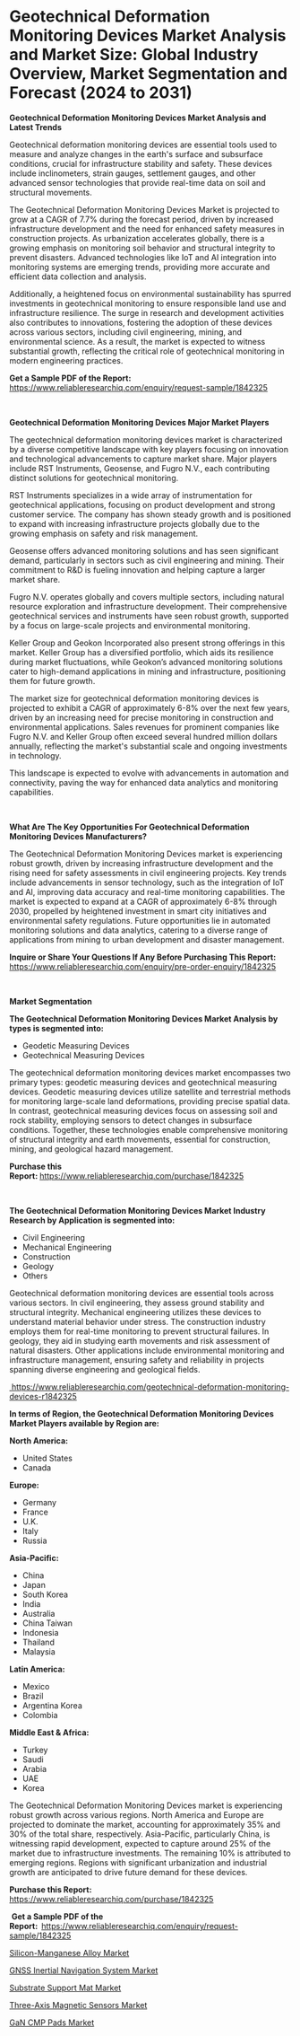 <p><h1>Geotechnical Deformation Monitoring Devices Market Analysis and Market Size: Global Industry Overview, Market Segmentation and Forecast (2024 to 2031)</h1></p><p><strong>Geotechnical Deformation Monitoring Devices Market Analysis and Latest Trends</strong></p>
<p><p>Geotechnical deformation monitoring devices are essential tools used to measure and analyze changes in the earth's surface and subsurface conditions, crucial for infrastructure stability and safety. These devices include inclinometers, strain gauges, settlement gauges, and other advanced sensor technologies that provide real-time data on soil and structural movements.</p><p>The Geotechnical Deformation Monitoring Devices Market is projected to grow at a CAGR of 7.7% during the forecast period, driven by increased infrastructure development and the need for enhanced safety measures in construction projects. As urbanization accelerates globally, there is a growing emphasis on monitoring soil behavior and structural integrity to prevent disasters. Advanced technologies like IoT and AI integration into monitoring systems are emerging trends, providing more accurate and efficient data collection and analysis.</p><p>Additionally, a heightened focus on environmental sustainability has spurred investments in geotechnical monitoring to ensure responsible land use and infrastructure resilience. The surge in research and development activities also contributes to innovations, fostering the adoption of these devices across various sectors, including civil engineering, mining, and environmental science. As a result, the market is expected to witness substantial growth, reflecting the critical role of geotechnical monitoring in modern engineering practices.</p></p>
<p><strong>Get a Sample PDF of the Report:&nbsp;</strong> <a href="https://www.reliableresearchiq.com/enquiry/request-sample/1842325?utm_campaign=1780&utm_medium=2&utm_source=Github&utm_content=ia&utm_term=19102024&utm_id=geotechnical-deformation-monitoring-devices">https://www.reliableresearchiq.com/enquiry/request-sample/1842325</a></p>
<p>&nbsp;</p>
<p><strong>Geotechnical Deformation Monitoring Devices Major Market Players</strong></p>
<p><p>The geotechnical deformation monitoring devices market is characterized by a diverse competitive landscape with key players focusing on innovation and technological advancements to capture market share. Major players include RST Instruments, Geosense, and Fugro N.V., each contributing distinct solutions for geotechnical monitoring.</p><p>RST Instruments specializes in a wide array of instrumentation for geotechnical applications, focusing on product development and strong customer service. The company has shown steady growth and is positioned to expand with increasing infrastructure projects globally due to the growing emphasis on safety and risk management.</p><p>Geosense offers advanced monitoring solutions and has seen significant demand, particularly in sectors such as civil engineering and mining. Their commitment to R&D is fueling innovation and helping capture a larger market share.</p><p>Fugro N.V. operates globally and covers multiple sectors, including natural resource exploration and infrastructure development. Their comprehensive geotechnical services and instruments have seen robust growth, supported by a focus on large-scale projects and environmental monitoring.</p><p>Keller Group and Geokon Incorporated also present strong offerings in this market. Keller Group has a diversified portfolio, which aids its resilience during market fluctuations, while Geokon’s advanced monitoring solutions cater to high-demand applications in mining and infrastructure, positioning them for future growth.</p><p>The market size for geotechnical deformation monitoring devices is projected to exhibit a CAGR of approximately 6-8% over the next few years, driven by an increasing need for precise monitoring in construction and environmental applications. Sales revenues for prominent companies like Fugro N.V. and Keller Group often exceed several hundred million dollars annually, reflecting the market's substantial scale and ongoing investments in technology. </p><p>This landscape is expected to evolve with advancements in automation and connectivity, paving the way for enhanced data analytics and monitoring capabilities.</p></p>
<p>&nbsp;</p>
<p><strong>What Are The Key Opportunities For Geotechnical Deformation Monitoring Devices Manufacturers?</strong></p>
<p><p>The Geotechnical Deformation Monitoring Devices market is experiencing robust growth, driven by increasing infrastructure development and the rising need for safety assessments in civil engineering projects. Key trends include advancements in sensor technology, such as the integration of IoT and AI, improving data accuracy and real-time monitoring capabilities. The market is expected to expand at a CAGR of approximately 6-8% through 2030, propelled by heightened investment in smart city initiatives and environmental safety regulations. Future opportunities lie in automated monitoring solutions and data analytics, catering to a diverse range of applications from mining to urban development and disaster management.</p></p>
<p><strong>Inquire or Share Your Questions If Any Before Purchasing This Report:</strong> <a href="https://www.reliableresearchiq.com/enquiry/pre-order-enquiry/1842325?utm_campaign=1780&utm_medium=2&utm_source=Github&utm_content=ia&utm_term=19102024&utm_id=geotechnical-deformation-monitoring-devices">https://www.reliableresearchiq.com/enquiry/pre-order-enquiry/1842325</a></p>
<p>&nbsp;</p>
<p><strong>Market Segmentation</strong></p>
<p><strong>The Geotechnical Deformation Monitoring Devices Market Analysis by types is segmented into:</strong></p>
<p><ul><li>Geodetic Measuring Devices</li><li>Geotechnical Measuring Devices</li></ul></p>
<p><p>The geotechnical deformation monitoring devices market encompasses two primary types: geodetic measuring devices and geotechnical measuring devices. Geodetic measuring devices utilize satellite and terrestrial methods for monitoring large-scale land deformations, providing precise spatial data. In contrast, geotechnical measuring devices focus on assessing soil and rock stability, employing sensors to detect changes in subsurface conditions. Together, these technologies enable comprehensive monitoring of structural integrity and earth movements, essential for construction, mining, and geological hazard management.</p></p>
<p><strong>Purchase this Report:&nbsp;</strong><a href="https://www.reliableresearchiq.com/purchase/1842325?utm_campaign=1780&utm_medium=2&utm_source=Github&utm_content=ia&utm_term=19102024&utm_id=geotechnical-deformation-monitoring-devices">https://www.reliableresearchiq.com/purchase/1842325</a></p>
<p>&nbsp;</p>
<p><strong>The Geotechnical Deformation Monitoring Devices Market Industry Research by Application is segmented into:</strong></p>
<p><ul><li>Civil Engineering</li><li>Mechanical Engineering</li><li>Construction</li><li>Geology</li><li>Others</li></ul></p>
<p><p>Geotechnical deformation monitoring devices are essential tools across various sectors. In civil engineering, they assess ground stability and structural integrity. Mechanical engineering utilizes these devices to understand material behavior under stress. The construction industry employs them for real-time monitoring to prevent structural failures. In geology, they aid in studying earth movements and risk assessment of natural disasters. Other applications include environmental monitoring and infrastructure management, ensuring safety and reliability in projects spanning diverse engineering and geological fields.</p></p>
<p><a href="https://www.reliableresearchiq.com/geotechnical-deformation-monitoring-devices-r1842325?utm_campaign=1780&utm_medium=2&utm_source=Github&utm_content=ia&utm_term=19102024&utm_id=geotechnical-deformation-monitoring-devices">&nbsp;https://www.reliableresearchiq.com/geotechnical-deformation-monitoring-devices-r1842325</a></p>
<p><strong>In terms of Region, the Geotechnical Deformation Monitoring Devices Market Players available by Region are:</strong></p>
<p>
    <p> <strong> North America: </strong>
        <ul>
            <li>United States</li>
            <li>Canada</li>
        </ul>
        </p> 
    <p> <strong> Europe: </strong>
        <ul>
            <li>Germany</li>
            <li>France</li>
            <li>U.K.</li>
            <li>Italy</li>
            <li>Russia</li>
        </ul>
        </p> 
    <p> <strong> Asia-Pacific: </strong>
        <ul>
            <li>China</li>
            <li>Japan</li>
            <li>South Korea</li>
            <li>India</li>
            <li>Australia</li>
            <li>China Taiwan</li>
            <li>Indonesia</li>
            <li>Thailand</li>
            <li>Malaysia</li>
        </ul>
        </p> 
    <p> <strong> Latin America: </strong>
        <ul>
            <li>Mexico</li>
            <li>Brazil</li>
            <li>Argentina Korea</li>
            <li>Colombia</li>
        </ul>
        </p> 
    <p> <strong> Middle East & Africa: </strong>
        <ul>
            <li>Turkey</li>
            <li>Saudi</li>
            <li>Arabia</li>
            <li>UAE</li>
            <li>Korea</li>
        </ul>
    </p>
    </p>
<p><p>The Geotechnical Deformation Monitoring Devices market is experiencing robust growth across various regions. North America and Europe are projected to dominate the market, accounting for approximately 35% and 30% of the total share, respectively. Asia-Pacific, particularly China, is witnessing rapid development, expected to capture around 25% of the market due to infrastructure investments. The remaining 10% is attributed to emerging regions. Regions with significant urbanization and industrial growth are anticipated to drive future demand for these devices.</p></p>
<p><strong>Purchase this Report: </strong><a href="https://www.reliableresearchiq.com/purchase/1842325?utm_campaign=1780&utm_medium=2&utm_source=Github&utm_content=ia&utm_term=19102024&utm_id=geotechnical-deformation-monitoring-devices">https://www.reliableresearchiq.com/purchase/1842325</a></p>
<p>&nbsp;<strong>Get a Sample PDF of the Report:&nbsp;&nbsp;</strong><a href="https://www.reliableresearchiq.com/enquiry/request-sample/1842325?utm_campaign=1780&utm_medium=2&utm_source=Github&utm_content=ia&utm_term=19102024&utm_id=geotechnical-deformation-monitoring-devices">https://www.reliableresearchiq.com/enquiry/request-sample/1842325</a></p>
<p><strong></strong></p>
<p><p><a href="https://github.com/ygfu6u/Market-Research-Report-List-1/blob/main/silicon-manganese-alloy-market.md?utm_campaign=1780&utm_medium=2&utm_source=Github&utm_content=ia&utm_term=19102024&utm_id=geotechnical-deformation-monitoring-devices">Silicon-Manganese Alloy Market</a></p><p><a href="https://www.linkedin.com/pulse/exploring-gnss-inertial-navigation-system-market-dynamics-revenue-hcw4c?utm_campaign=1780&utm_medium=2&utm_source=Github&utm_content=ia&utm_term=19102024&utm_id=geotechnical-deformation-monitoring-devices">GNSS Inertial Navigation System Market</a></p><p><a href="https://www.linkedin.com/pulse/substrate-support-mat-market-emerging-trends-future-prospects-or36c?utm_campaign=1780&utm_medium=2&utm_source=Github&utm_content=ia&utm_term=19102024&utm_id=geotechnical-deformation-monitoring-devices">Substrate Support Mat Market</a></p><p><a href="https://www.linkedin.com/pulse/three-axis-magnetic-sensors-industry-sector-new-technologies-ldhsc?utm_campaign=1780&utm_medium=2&utm_source=Github&utm_content=ia&utm_term=19102024&utm_id=geotechnical-deformation-monitoring-devices">Three-Axis Magnetic Sensors Market</a></p><p><a href="https://www.linkedin.com/pulse/insights-gan-cmp-pads-industry-market-financial-status-size-9qm2c?utm_campaign=1780&utm_medium=2&utm_source=Github&utm_content=ia&utm_term=19102024&utm_id=geotechnical-deformation-monitoring-devices">GaN CMP Pads Market</a></p></p>